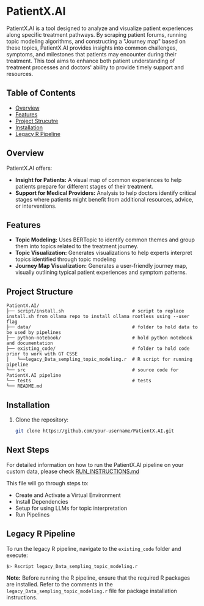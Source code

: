# PatientX.AI

PatientX.AI is a tool designed to analyze and visualize patient experiences along specific treatment pathways. By scraping patient forums, running topic modeling algorithms, and constructing a "Journey map" based on these topics, PatientX.AI provides insights into common challenges, symptoms, and milestones that patients may encounter during their treatment. This tool aims to enhance both patient understanding of treatment processes and doctors' ability to provide timely support and resources.

## Table of Contents

- [Overview](#overview)
- [Features](#features)
- [Project Strucutre](#project-structure)
- [Installation](#installation)
- [Legacy R Pipeline](#legacy-r-pipeline)

## Overview

PatientX.AI offers:
- **Insight for Patients:** A visual map of common experiences to help patients prepare for different stages of their treatment.
- **Support for Medical Providers:** Analysis to help doctors identify critical stages where patients might benefit from additional resources, advice, or interventions.

## Features

- **Topic Modeling:** Uses BERTopic to identify common themes and group them into topics related to the treatment journey.
- **Topic Visualization:** Generates visualizations to help experts interpret topics identified through topic modeling
- **Journey Map Visualization:** Generates a user-friendly journey map, visually outlining typical patient experiences and symptom patterns.

## Project Structure
```
PatientX.AI/
├── script/install.sh                         # script to replace install.sh from ollama repo to install ollama rootless using --user flag
├── data/                                     # folder to hold data to be used by pipelines
├── python-notebook/                          # hold python notebook and documentation
├── existing_code/                            # folder to hold code prior to work with GT CSSE
│   └──legacy_Data_sempling_topic_modeling.r  # R script for running pipeline
└── src                                       # source code for PatientX.AI pipeline
└── tests                                     # tests
└── README.md     
```

## Installation

1. Clone the repository:
   ```bash
   git clone https://github.com/your-username/PatientX.AI.git
   ```

## Next Steps
For detailed information on how to run the PatientX.AI pipeline on your custom data, please check [RUN_INSTRUCTIONS.md](RUN_INSTRUCTIONS.md)

This file will go through steps to:
- Create and Activate a Virtual Environment
- Install Dependencies
- Setup for using LLMs for topic interpretation
- Run Pipelines


## Legacy R Pipeline
To run the legacy R pipeline, navigate to the `existing_code` folder and execute:
```bash
$> Rscript legacy_Data_sempling_topic_modeling.r
```

**Note:** Before running the R pipeline, ensure that the required R packages are installed. Refer to the comments in the `legacy_Data_sempling_topic_modeling.r` file for package installation instructions.
